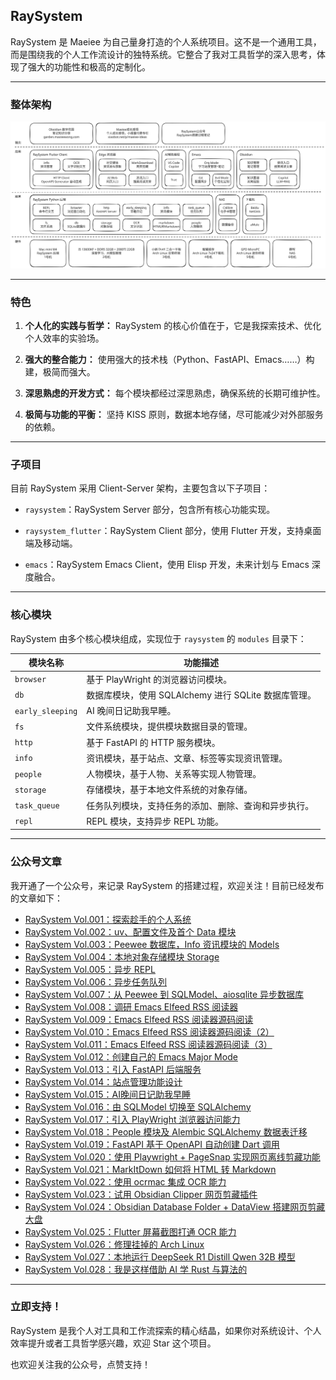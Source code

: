 ## RaySystem

RaySystem 是 Maeiee 为自己量身打造的个人系统项目。这不是一个通用工具，而是围绕我的个人工作流设计的独特系统。它整合了我对工具哲学的深入思考，体现了强大的功能性和极高的定制化。

---

### 整体架构

![](./docs/arch/RaySystem%20整体架构.v0.1.svg)

---

### 特色

1. **个人化的实践与哲学：** RaySystem 的核心价值在于，它是我探索技术、优化个人效率的实验场。

2. **强大的整合能力：** 使用强大的技术栈（Python、FastAPI、Emacs……）构建，极简而强大。

3. **深思熟虑的开发方式：** 每个模块都经过深思熟虑，确保系统的长期可维护性。

4. **极简与功能的平衡：** 坚持 KISS 原则，数据本地存储，尽可能减少对外部服务的依赖。

---

### 子项目

目前 RaySystem 采用 Client-Server 架构，主要包含以下子项目：

- `raysystem`：RaySystem Server 部分，包含所有核心功能实现。

- `raysystem_flutter`：RaySystem Client 部分，使用 Flutter 开发，支持桌面端及移动端。

- `emacs`：RaySystem Emacs Client，使用 Elisp 开发，未来计划与 Emacs 深度融合。

---

### 核心模块

RaySystem 由多个核心模块组成，实现位于 `raysystem` 的 `modules` 目录下：

| 模块名称 | 功能描述 |
| --- | --- |
|`browser`|基于 PlayWright 的浏览器访问模块。|
|`db`|数据库模块，使用 SQLAlchemy 进行 SQLite 数据库管理。|
|`early_sleeping`|AI 晚间日记助我早睡。|
|`fs`|文件系统模块，提供模块数据目录的管理。|
|`http`|基于 FastAPI 的 HTTP 服务模块。|
|`info`|资讯模块，基于站点、文章、标签等实现资讯管理。|
|`people`|人物模块，基于人物、关系等实现人物管理。|
|`storage`|存储模块，基于本地文件系统的对象存储。|
|`task_queue`|任务队列模块，支持任务的添加、删除、查询和异步执行。|
|`repl`|REPL 模块，支持异步 REPL 功能。|

---

### 公众号文章

我开通了一个公众号，来记录 RaySystem 的搭建过程，欢迎关注！目前已经发布的文章如下：

- [RaySystem Vol.001：探索趁手的个人系统](https://mp.weixin.qq.com/s/i4g6JZHS0JpKsbY-okEwrQ)
- [RaySystem Vol.002：uv、配置文件及首个 Data 模块](https://mp.weixin.qq.com/s/iFI98-KlLBkrQFuN7urjzg)
- [RaySystem Vol.003：Peewee 数据库，Info 资讯模块的 Models](https://mp.weixin.qq.com/s/XergeyemdAPJaDFYN_TDrA)
- [RaySystem Vol.004：本地对象存储模块 Storage](https://mp.weixin.qq.com/s/dvbUs3C2KB-JMgQ_-0rcmg)
- [RaySystem Vol.005：异步 REPL](https://mp.weixin.qq.com/s/RLlWqfgqUz3vtQjAmdxqZA)
- [RaySystem Vol.006：异步任务队列](https://mp.weixin.qq.com/s/FqS9L5nF2YIDk8GyGKaWPw)
- [RaySystem Vol.007：从 Peewee 到 SQLModel、aiosqlite 异步数据库](https://mp.weixin.qq.com/s/gllyvqRoIHRMUkrPm_cmsw)
- [RaySystem Vol.008：调研 Emacs Elfeed RSS 阅读器](https://mp.weixin.qq.com/s/fNKBIIj_fAC3kTlwi74xiw)
- [RaySystem Vol.009：Emacs Elfeed RSS 阅读器源码阅读](https://mp.weixin.qq.com/s/sJ3QlquzgyU_7fuUZBtoMA)
- [RaySystem Vol.010：Emacs Elfeed RSS 阅读器源码阅读（2）](https://mp.weixin.qq.com/s/B7EDGOBkYvsu8prHe1audQ)
- [RaySystem Vol.011：Emacs Elfeed RSS 阅读器源码阅读（3）](https://mp.weixin.qq.com/s/Mi_6nkKX58imIWeMWDzNhQ)
- [RaySystem Vol.012：创建自己的 Emacs Major Mode](https://mp.weixin.qq.com/s/_zXZOlYtcA0BaQ82rUQIXQ)
- [RaySystem Vol.013：引入 FastAPI 后端服务](https://mp.weixin.qq.com/s/NYNaUoNTxyJqEPoU8DYCYg)
- [RaySystem Vol.014：站点管理功能设计](https://mp.weixin.qq.com/s/SCNbIGJkw-nSm7tsfN0RXQ)
- [RaySystem Vol.015：AI晚间日记助我早睡](https://mp.weixin.qq.com/s/vrjed8pXBlkZv1GcM-gTeQ)
- [RaySystem Vol.016：由 SQLModel 切换至 SQLAlchemy](https://mp.weixin.qq.com/s/U0mV1OvVrbbokl4k1nlvbQ)
- [RaySystem Vol.017：引入 PlayWright 浏览器访问能力](https://mp.weixin.qq.com/s/86LDFRbYrQAuFbIrww19eA)
- [RaySystem Vol.018：People 模块及 Alembic SQLAlchemy 数据表迁移](https://mp.weixin.qq.com/s/mEZZ5SPqL-5PsgyzlShS4w)
- [RaySystem Vol.019：FastAPI 基于 OpenAPI 自动创建 Dart 调用](https://mp.weixin.qq.com/s/JBFfJ1qRkObR-0r3TrMLsQ)
- [RaySystem Vol.020：使用 Playwright + PageSnap 实现网页离线剪藏功能](https://mp.weixin.qq.com/s/DgIACDjd2opjET58k9W7GQ)
- [RaySystem Vol.021：MarkItDown 如何将 HTML 转 Markdown](https://mp.weixin.qq.com/s/Yaii8PEDt2pOm5PxwuDGzA)
- [RaySystem Vol.022：使用 ocrmac 集成 OCR 能力](https://mp.weixin.qq.com/s/i39vzNrEIcnpA-xE3Fvr4g)
- [RaySystem Vol.023：试用 Obsidian Clipper 网页剪藏插件](https://mp.weixin.qq.com/s/LcemfRsEvz01Ix4kAszaBw)
- [RaySystem Vol.024：Obsidian Database Folder + DataView 搭建网页剪藏大盘](https://mp.weixin.qq.com/s/O4_oLqpZAWZZpr4dBWWG6Q)
- [RaySystem Vol.025：Flutter 屏幕截图打通 OCR 能力](https://mp.weixin.qq.com/s/8VzHAsnKRaTttS13ZwXYcA)
- [RaySystem Vol.026：修理挂掉的 Arch Linux](https://mp.weixin.qq.com/s/e9a-qwc5hu2XVltbZg0skQ)
- [RaySystem Vol.027：本地运行 DeepSeek R1 Distill Qwen 32B 模型](https://mp.weixin.qq.com/s/ZGq4M31eb8_sUgZN8iW9Dg)
- [RaySystem Vol.028：我是这样借助 AI 学 Rust 与算法的](https://mp.weixin.qq.com/s/HwkQfH9bAHBMNJKZtaHEEA)

---

### 立即支持！

RaySystem 是我个人对工具和工作流探索的精心结晶，如果你对系统设计、个人效率提升或者工具哲学感兴趣，欢迎 Star 这个项目。

也欢迎关注我的公众号，点赞支持！